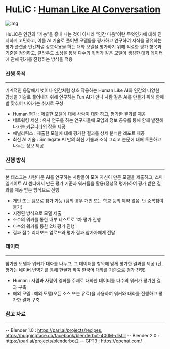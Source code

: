 # HuLiC : [Human Like AI Conversation](https://hulic.smilegate.net/) 

![img](https://user-images.githubusercontent.com/95196586/147039219-4568c0c3-2551-42ed-b150-cf9e88b91d19.jpg)


HuLiC은 인간의 “기능”을 흉내 내는 것이 아니라 “인간 다움”이란 무엇인가에 대해 진지하게 고민하고, 이를 AI 기술로 풀어낸 모델들을 평가하고 연구하여 지식을 공유하는 평가 플랫폼
인간처럼 상호작용을 하는 대화 모델을 평가하기 위해 적절한 평가 항목과 기준을 정의하고, 클라우드 소싱을 통해 다수의 워커가 같은 모델이 생성한 대화 데이터에 관해 평가를 진행하는 방식을 적용

### 진행 목적
***
기계적인 응답에서 벗어나 인간처럼 상호 작용하는 Human Like AI와 인간의 다양한 감성을 기술로 풀어내기 위해 연구하는 Fun AI가 만나 사람 같은 AI를 만들기 위해 함께 발 맞추어 나아가는 취지로 구성 

- Human 평가 : 제출한 모델에 대해 사람이 대화 하고, 평가한 결과를 제공
- 네트워킹 세션 : 유사 연구를 하는 연구자들에 모임과 정보 공유를 통해 함께 발전해 나가는 커뮤니티의 장을 제공
- 애널리틱스 : 제출한 모델에 대해 평가한 결과를 상세 분석한 레포트 제공
- 최신 AI 기술 : Smilegate.AI 만의 최신 기술과 소식 그리고 논문에 대해 토론하고 나누는 정보 제공

### 진행 방식
***
본 태스크는 사람다운 AI를 연구하는 사람들이 모여 자신이 만든 모델을 제출하고, 스마일게이트 AI 센터에서 만든 평가 기준과 워커들을 활용(정성적 평가)하여 평가 받은 결과를 제공 받는 방식으로 진행
- 개인 또는 팀으로 참가 가능 (팀의 경우 개인 또는 학교 등의 제약 없음. 단 중복참여 불가)
- 지정된 방식으로 모델 제출
- 소수의 워커를 통한 내부 테스트로 1차 평가 진행
- 다수의 워커를 통한 2차 평가 진행
- 결과 점수 리더보드 업로드와 평가 결과 참가자에게 전달

### 데이터
***
참가한 모델과 워커가 대화를 나누고, 그 데이터를 항목에 맞게 평가한 결과를 제공
(단, 평가는 네이버 번역기를 통해 한글화 하여 한국어 대화를 기준으로 평가 진행)
- Human : 사람과 사람이 영화를 주제로 대화한 데이터를 다수의 워커가 평가한 결과 구축
- 해외 모델 : 해외 모델(오픈 소스 또는 유료)을 사용하여 워커와 대화를 진행하고 평가한 결과 구축

### 참고 자료
***
-- Blender 1.0 : https://parl.ai/projects/recipes, https://huggingface.co/facebook/blenderbot-400M-distill
-- Blender 2.0 : https://parl.ai/projects/blenderbot2
-- GPT3 : https://openai.com/
